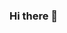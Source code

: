 ### Hi there 👋

<!--
**Nikithawastaken/Nikithawastaken** is a ✨ _special_ ✨ repository because its `README.md` (this file) appears on your GitHub profile.

Here are some ideas to get you started:

- 🔭 I’m currently working on ...Nah.I'm a CS Student.
- 🌱 I’m currently learning ...Python,C++ and JAVA
- 👯 I’m looking to collaborate on ...Python and C++
- 🤔 I’m looking for help with ...JAVA,C++ and Python
- 💬 Ask me about ...Python and C++
- 📫 How to reach me: ...nikithwastaken@gmail.com
- 😄 Pronouns: ...She/Her
- ⚡ Fun fact: ...My spirit animal is a Tiger
-->
